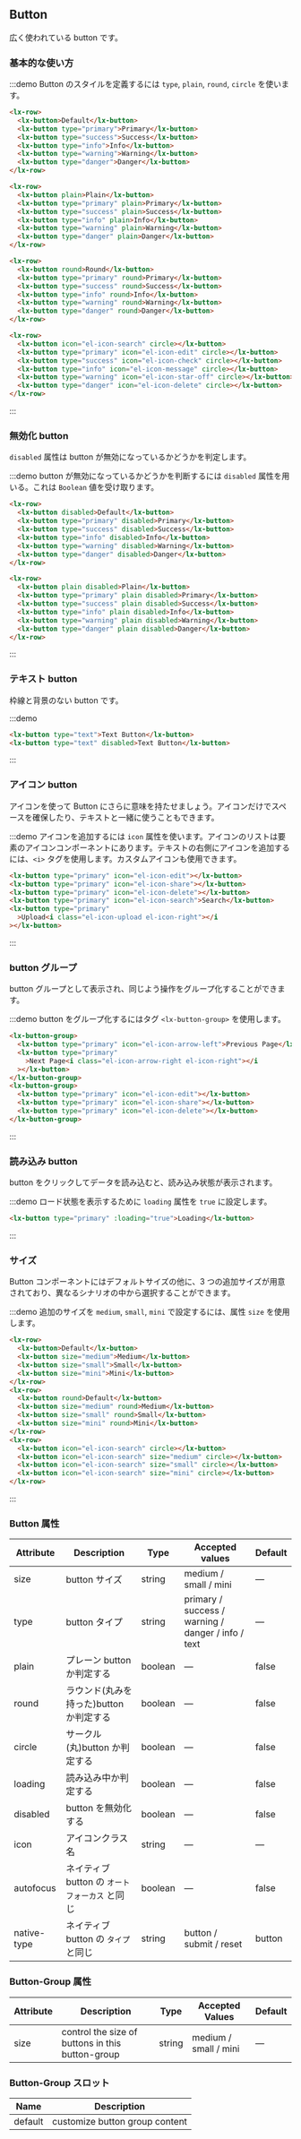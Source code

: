 ## Button

広く使われている button です。

### 基本的な使い方

:::demo Button のスタイルを定義するには `type`, `plain`, `round`, `circle` を使います。

```html
<lx-row>
  <lx-button>Default</lx-button>
  <lx-button type="primary">Primary</lx-button>
  <lx-button type="success">Success</lx-button>
  <lx-button type="info">Info</lx-button>
  <lx-button type="warning">Warning</lx-button>
  <lx-button type="danger">Danger</lx-button>
</lx-row>

<lx-row>
  <lx-button plain>Plain</lx-button>
  <lx-button type="primary" plain>Primary</lx-button>
  <lx-button type="success" plain>Success</lx-button>
  <lx-button type="info" plain>Info</lx-button>
  <lx-button type="warning" plain>Warning</lx-button>
  <lx-button type="danger" plain>Danger</lx-button>
</lx-row>

<lx-row>
  <lx-button round>Round</lx-button>
  <lx-button type="primary" round>Primary</lx-button>
  <lx-button type="success" round>Success</lx-button>
  <lx-button type="info" round>Info</lx-button>
  <lx-button type="warning" round>Warning</lx-button>
  <lx-button type="danger" round>Danger</lx-button>
</lx-row>

<lx-row>
  <lx-button icon="el-icon-search" circle></lx-button>
  <lx-button type="primary" icon="el-icon-edit" circle></lx-button>
  <lx-button type="success" icon="el-icon-check" circle></lx-button>
  <lx-button type="info" icon="el-icon-message" circle></lx-button>
  <lx-button type="warning" icon="el-icon-star-off" circle></lx-button>
  <lx-button type="danger" icon="el-icon-delete" circle></lx-button>
</lx-row>
```

:::

### 無効化 button

`disabled` 属性は button が無効になっているかどうかを判定します。

:::demo button が無効になっているかどうかを判断するには `disabled` 属性を用いる。これは `Boolean` 値を受け取ります。

```html
<lx-row>
  <lx-button disabled>Default</lx-button>
  <lx-button type="primary" disabled>Primary</lx-button>
  <lx-button type="success" disabled>Success</lx-button>
  <lx-button type="info" disabled>Info</lx-button>
  <lx-button type="warning" disabled>Warning</lx-button>
  <lx-button type="danger" disabled>Danger</lx-button>
</lx-row>

<lx-row>
  <lx-button plain disabled>Plain</lx-button>
  <lx-button type="primary" plain disabled>Primary</lx-button>
  <lx-button type="success" plain disabled>Success</lx-button>
  <lx-button type="info" plain disabled>Info</lx-button>
  <lx-button type="warning" plain disabled>Warning</lx-button>
  <lx-button type="danger" plain disabled>Danger</lx-button>
</lx-row>
```

:::

### テキスト button

枠線と背景のない button です。

:::demo

```html
<lx-button type="text">Text Button</lx-button>
<lx-button type="text" disabled>Text Button</lx-button>
```

:::

### アイコン button

アイコンを使って Button にさらに意味を持たせましょう。アイコンだけでスペースを確保したり、テキストと一緒に使うこともできます。

:::demo アイコンを追加するには `icon` 属性を使います。アイコンのリストは要素のアイコンコンポーネントにあります。テキストの右側にアイコンを追加するには、`<i>` タグを使用します。カスタムアイコンも使用できます。

```html
<lx-button type="primary" icon="el-icon-edit"></lx-button>
<lx-button type="primary" icon="el-icon-share"></lx-button>
<lx-button type="primary" icon="el-icon-delete"></lx-button>
<lx-button type="primary" icon="el-icon-search">Search</lx-button>
<lx-button type="primary"
  >Upload<i class="el-icon-upload el-icon-right"></i
></lx-button>
```

:::

### button グループ

button グループとして表示され、同じよう操作をグループ化することができます。

:::demo button をグループ化するにはタグ `<lx-button-group>` を使用します。

```html
<lx-button-group>
  <lx-button type="primary" icon="el-icon-arrow-left">Previous Page</lx-button>
  <lx-button type="primary"
    >Next Page<i class="el-icon-arrow-right el-icon-right"></i
  ></lx-button>
</lx-button-group>
<lx-button-group>
  <lx-button type="primary" icon="el-icon-edit"></lx-button>
  <lx-button type="primary" icon="el-icon-share"></lx-button>
  <lx-button type="primary" icon="el-icon-delete"></lx-button>
</lx-button-group>
```

:::

### 読み込み button

button をクリックしてデータを読み込むと、読み込み状態が表示されます。

:::demo ロード状態を表示するために `loading` 属性を `true` に設定します。

```html
<lx-button type="primary" :loading="true">Loading</lx-button>
```

:::

### サイズ

Button コンポーネントにはデフォルトサイズの他に、3 つの追加サイズが用意されており、異なるシナリオの中から選択することができます。

:::demo 追加のサイズを `medium`, `small`, `mini` で設定するには、属性 `size` を使用します。

```html
<lx-row>
  <lx-button>Default</lx-button>
  <lx-button size="medium">Medium</lx-button>
  <lx-button size="small">Small</lx-button>
  <lx-button size="mini">Mini</lx-button>
</lx-row>
<lx-row>
  <lx-button round>Default</lx-button>
  <lx-button size="medium" round>Medium</lx-button>
  <lx-button size="small" round>Small</lx-button>
  <lx-button size="mini" round>Mini</lx-button>
</lx-row>
<lx-row>
  <lx-button icon="el-icon-search" circle></lx-button>
  <lx-button icon="el-icon-search" size="medium" circle></lx-button>
  <lx-button icon="el-icon-search" size="small" circle></lx-button>
  <lx-button icon="el-icon-search" size="mini" circle></lx-button>
</lx-row>
```

:::

### Button 属性

| Attribute   | Description                                    | Type    | Accepted values                                    | Default |
| ----------- | ---------------------------------------------- | ------- | -------------------------------------------------- | ------- |
| size        | button サイズ                                  | string  | medium / small / mini                              | —       |
| type        | button タイプ                                  | string  | primary / success / warning / danger / info / text | —       |
| plain       | プレーン button か判定する                     | boolean | —                                                  | false   |
| round       | ラウンド(丸みを持った)button か判定する        | boolean | —                                                  | false   |
| circle      | サークル(丸)button か判定する                  | boolean | —                                                  | false   |
| loading     | 読み込み中か判定する                           | boolean | —                                                  | false   |
| disabled    | button を無効化する                            | boolean | —                                                  | false   |
| icon        | アイコンクラス名                               | string  | —                                                  | —       |
| autofocus   | ネイティブ button の `オートフォーカス` と同じ | boolean | —                                                  | false   |
| native-type | ネイティブ button の `タイプ` と同じ           | string  | button / submit / reset                            | button  |

### Button-Group 属性

| Attribute | Description                                      | Type   | Accepted Values       | Default |
| --------- | ------------------------------------------------ | ------ | --------------------- | ------- |
| size      | control the size of buttons in this button-group | string | medium / small / mini | —       |

### Button-Group スロット

| Name    | Description                    |
| ------- | ------------------------------ |
| default | customize button group content |
